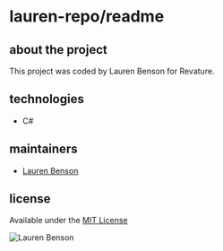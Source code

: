 # lauren-repo/readme

## about the project

This project was coded by Lauren Benson for Revature.

## technologies

+ C#

## maintainers

+ [Lauren Benson](https://github.com/lbenson2)

## license

Available under the [MIT License](https://github.com/1811-nov12-net/lauren-repo/blob/master/LICENSE)

![Lauren Benson](https://avatars2.githubusercontent.com/u/8796348?s=460&v=4)
